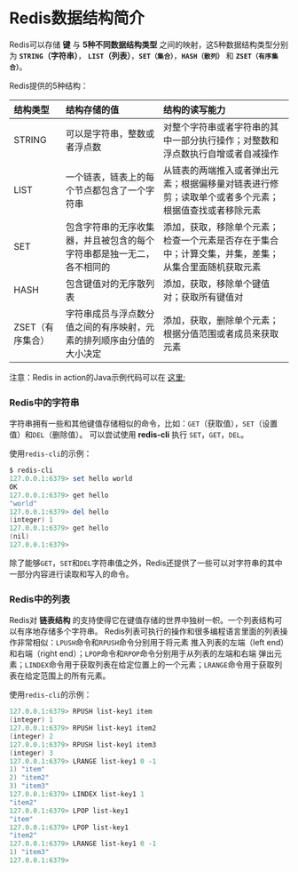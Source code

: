 Redis数据结构简介
====================================================
Redis可以存储 **键** 与 **5种不同数据结构类型** 之间的映射，这5种数据结构类型分别为 **`STRING`（字符串）**，
**`LIST`（列表）**，**`SET（集合）`**，**`HASH（散列）`** 和 **`ZSET（有序集合）`**。

Redis提供的5种结构：

| 结构类型 | 结构存储的值 | 结构的读写能力 |
| :------ | :--------- | :---------- |
| STRING|可以是字符串，整数或者浮点数|对整个字符串或者字符串的其中一部分执行操作；对整数和浮点数执行自增或者自减操作|
| LIST|一个链表，链表上的每个节点都包含了一个字符串|从链表的两端推入或者弹出元素；根据偏移量对链表进行修剪；读取单个或者多个元素；根据值查找或者移除元素|
| SET|包含字符串的无序收集器，并且被包含的每个字符串都是独一无二，各不相同的|添加，获取，移除单个元素；检查一个元素是否存在于集合中；计算交集，并集，差集；从集合里面随机获取元素|
| HASH|包含键值对的无序散列表|添加，获取，移除单个键值对；获取所有键值对|
| ZSET（有序集合）|字符串成员与浮点数分值之间的有序映射，元素的排列顺序由分值的大小决定|添加，获取，删除单个元素；根据分值范围或者成员来获取元素|

注意：Redis in action的Java示例代码可以在 [这里](https://github.com/josiahcarlson/redis-in-action/tree/master/java/src/main/java);

### Redis中的字符串
字符串拥有一些和其他键值存储相似的命令，比如：`GET`（获取值），`SET`（设置值）和`DEL`（删除值）。
可以尝试使用 **redis-cli** 执行 `SET`，`GET`，`DEL`。

使用`redis-cli`的示例：
```powershell
$ redis-cli
127.0.0.1:6379> set hello world
OK
127.0.0.1:6379> get hello
"world"
127.0.0.1:6379> del hello
(integer) 1
127.0.0.1:6379> get hello
(nil)
127.0.0.1:6379>
```
除了能够`GET`，`SET`和`DEL`字符串值之外，Redis还提供了一些可以对字符串的其中一部分内容进行读取和写入的命令。

### Redis中的列表
Redis对 **链表结构** 的支持使得它在键值存储的世界中独树一帜。一个列表结构可以有序地存储多个字符串。
Redis列表可执行的操作和很多编程语言里面的列表操作非常相似：`LPUSH`命令和`RPUSH`命令分别用于将元素
推入列表的左端（left end）和右端（right end）；`LPOP`命令和`RPOP`命令分别用于从列表的左端和右端
弹出元素；`LINDEX`命令用于获取列表在给定位置上的一个元素；`LRANGE`命令用于获取列表在给定范围上的所有元素。

使用`redis-cli`的示例：
```powershell
127.0.0.1:6379> RPUSH list-key1 item
(integer) 1
127.0.0.1:6379> RPUSH list-key1 item2
(integer) 2
127.0.0.1:6379> RPUSH list-key1 item3
(integer) 3
127.0.0.1:6379> LRANGE list-key1 0 -1
1) "item"
2) "item2"
3) "item3"
127.0.0.1:6379> LINDEX list-key1 1
"item2"
127.0.0.1:6379> LPOP list-key1
"item"
127.0.0.1:6379> LPOP list-key1
"item2"
127.0.0.1:6379> LRANGE list-key1 0 -1
1) "item3"
127.0.0.1:6379> 
```
